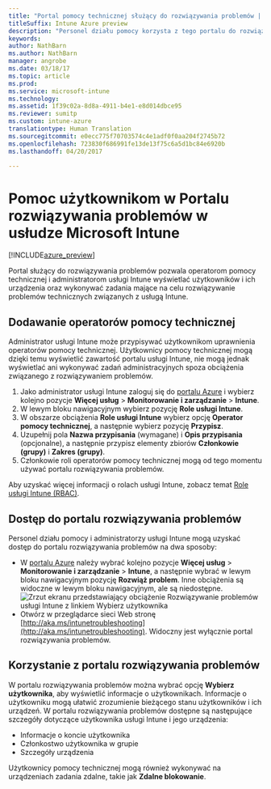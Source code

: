 ```yaml
---
title: "Portal pomocy technicznej służący do rozwiązywania problemów | Microsoft Docs"
titleSuffix: Intune Azure preview
description: "Personel działu pomocy korzysta z tego portalu do rozwiązywania problemów technicznych użytkowników"
keywords: 
author: NathBarn
ms.author: NathBarn
manager: angrobe
ms.date: 03/18/17
ms.topic: article
ms.prod: 
ms.service: microsoft-intune
ms.technology: 
ms.assetid: 1f39c02a-8d8a-4911-b4e1-e8d014dbce95
ms.reviewer: sumitp
ms.custom: intune-azure
translationtype: Human Translation
ms.sourcegitcommit: e0ecc775f70703574c4e1adf0f0aa204f2745b72
ms.openlocfilehash: 723830f686991fe13de13f75c6a5d1bc84e6920b
ms.lasthandoff: 04/20/2017

---
```

# <a name="help-users-with-the-troubleshooting-portal-in-microsoft-intune"></a>Pomoc użytkownikom w Portalu rozwiązywania problemów w usłudze Microsoft Intune

[!INCLUDE[azure_preview](../includes/azure_preview.md)]

Portal służący do rozwiązywania problemów pozwala operatorom pomocy technicznej i administratorom usługi Intune wyświetlać użytkowników i ich urządzenia oraz wykonywać zadania mające na celu rozwiązywanie problemów technicznych związanych z usługą Intune.

## <a name="add-help-desk-operators"></a>Dodawanie operatorów pomocy technicznej
Administrator usługi Intune może przypisywać użytkownikom uprawnienia operatorów pomocy technicznej. Użytkownicy pomocy technicznej mogą dzięki temu wyświetlić zawartość portalu usługi Intune, nie mogą jednak wyświetlać ani wykonywać zadań administracyjnych spoza obciążenia związanego z rozwiązywaniem problemów.

1. Jako administrator usługi Intune zaloguj się do [portalu Azure](https:portal.azure.com) i wybierz kolejno pozycje **Więcej usług** > **Monitorowanie i zarządzanie** > **Intune**.
2. W lewym bloku nawigacyjnym wybierz pozycję **Role usługi Intune**.
3. W obszarze obciążenia **Role usługi Intune** wybierz opcję **Operator pomocy technicznej**, a następnie wybierz pozycję **Przypisz**.
4. Uzupełnij pola **Nazwa przypisania** (wymagane) i **Opis przypisania** (opcjonalne), a następnie przypisz elementy zbiorów **Członkowie (grupy)** i **Zakres (grupy)**.
5. Członkowie roli operatorów pomocy technicznej mogą od tego momentu używać portalu rozwiązywania problemów.

Aby uzyskać więcej informacji o rolach usługi Intune, zobacz temat [Role usługi Intune (RBAC)](https://docs.microsoft.com/intune-azure/access-control/role-based-access-control).

## <a name="access-the-troubleshooting-portal"></a>Dostęp do portalu rozwiązywania problemów

Personel działu pomocy i administratorzy usługi Intune mogą uzyskać dostęp do portalu rozwiązywania problemów na dwa sposoby:
- W [portalu Azure](https:portal.azure.com) należy wybrać kolejno pozycje **Więcej usług** > **Monitorowanie i zarządzanie** > **Intune**, a następnie wybrać w lewym bloku nawigacyjnym pozycję **Rozwiąż problem**. Inne obciążenia są widoczne w lewym bloku nawigacyjnym, ale są niedostępne.
![Zrzut ekranu przedstawiający obciążenie Rozwiązywanie problemów usługi Intune z linkiem Wybierz użytkownika](media/help-desk-user.png)
- Otwórz w przeglądarce sieci Web stronę [http://aka.ms/intunetroubleshooting](http://aka.ms/intunetroubleshooting). Widoczny jest wyłącznie portal rozwiązywania problemów.

## <a name="use-the-troubleshooting-portal"></a>Korzystanie z portalu rozwiązywania problemów

W portalu rozwiązywania problemów można wybrać opcję **Wybierz użytkownika**, aby wyświetlić informacje o użytkownikach. Informacje o użytkowniku mogą ułatwić zrozumienie bieżącego stanu użytkowników i ich urządzeń. W portalu rozwiązywania problemów dostępne są następujące szczegóły dotyczące użytkownika usługi Intune i jego urządzenia:
- Informacje o koncie użytkownika
- Członkostwo użytkownika w grupie
- Szczegóły urządzenia

Użytkownicy pomocy technicznej mogą również wykonywać na urządzeniach zadania zdalne, takie jak **Zdalne blokowanie**.

